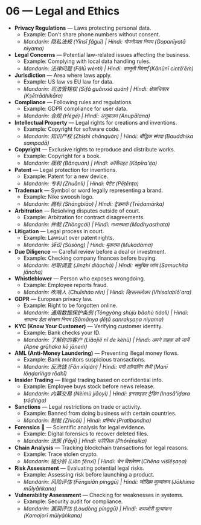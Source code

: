 # 06 — Legal and Ethics

- **Privacy Regulations** — Laws protecting personal data.
  - Example: Don’t share phone numbers without consent.
  - *Mandarin: 隐私法规 (Yǐnsī fǎguī) | Hindi: गोपनीयता नियम (Gopanīyatā niyama)*
- **Legal Concerns** — Potential law-related issues affecting the business.
  - Example: Complying with local data handling rules.
  - *Mandarin: 法律问题 (Fǎlǜ wèntí) | Hindi: कानूनी चिंताएँ (Kānūnī cintā’ēṁ)*
- **Jurisdiction** — Area where laws apply.
  - Example: US law vs EU law for data.
  - *Mandarin: 司法管辖权 (Sīfǎ guǎnxiá quán) | Hindi: क्षेत्राधिकार (Kṣētrādhikāra)*
- **Compliance** — Following rules and regulations.
  - Example: GDPR compliance for user data.
  - *Mandarin: 合规 (Hégé) | Hindi: अनुपालन (Anupālana)*
- **Intellectual Property** — Legal rights for creations and inventions.
  - Example: Copyright for software code.
  - *Mandarin: 知识产权 (Zhīshì chǎnquán) | Hindi: बौद्धिक संपदा (Bauddhika sampadā)*
- **Copyright** — Exclusive rights to reproduce and distribute works.
  - Example: Copyright for a book.
  - *Mandarin: 版权 (Bǎnquán) | Hindi: कॉपीराइट (Kŏpīra'iṭa)*
- **Patent** — Legal protection for inventions.
  - Example: Patent for a new device.
  - *Mandarin: 专利 (Zhuānlì) | Hindi: पेटेंट (Pēṭēnṭa)*
- **Trademark** — Symbol or word legally representing a brand.
  - Example: Nike swoosh logo.
  - *Mandarin: 商标 (Shāngbiāo) | Hindi: ट्रेडमार्क (Ṭrēḍamārka)*
- **Arbitration** — Resolving disputes outside of court.
  - Example: Arbitration for contract disagreements.
  - *Mandarin: 仲裁 (Zhòngcái) | Hindi: मध्यस्थता (Madhyasthata)*
- **Litigation** — Legal process in court.
  - Example: Lawsuit over patent rights.
  - *Mandarin: 诉讼 (Sùsòng) | Hindi: मुकदमा (Mukadama)*
- **Due Diligence** — Careful review before a deal or investment.
  - Example: Checking company finances before buying.
  - *Mandarin: 尽职调查 (Jìnzhí diàochá) | Hindi: समुचित जांच (Samuchita jāncha)*
- **Whistleblower** — Person who exposes wrongdoing.
  - Example: Employee reports fraud.
  - *Mandarin: 吹哨人 (Chuīshào rén) | Hindi: व्हिसलब्लोअर (Vhisalablō'ara)*
- **GDPR** — European privacy law.
  - Example: Right to be forgotten online.
  - *Mandarin: 通用数据保护条例 (Tōngyòng shùjù bǎohù tiáolì) | Hindi: सामान्य डेटा संरक्षण नियम (Sāmānya ḍēṭā sanrakṣaṇa niyama)*
- **KYC (Know Your Customer)** — Verifying customer identity.
  - Example: Bank checks your ID.
  - *Mandarin: 了解你的客户 (Liǎojiě nǐ de kèhù) | Hindi: अपने ग्राहक को जानें (Apne grāhaka kō jāneṁ)*
- **AML (Anti-Money Laundering)** — Preventing illegal money flows.
  - Example: Bank monitors suspicious transactions.
  - *Mandarin: 反洗钱 (Fǎn xǐqián) | Hindi: मनी लॉन्डरिंग रोधी (Manī lŏṇḍariṅga rōdhī)*
- **Insider Trading** — Illegal trading based on confidential info.
  - Example: Employee buys stock before news release.
  - *Mandarin: 内幕交易 (Nèimù jiāoyì) | Hindi: इनसाइडर ट्रेडिंग (Inasā'iḍara ṭrēḍiṅga)*
- **Sanctions** — Legal restrictions on trade or activity.
  - Example: Banned from doing business with certain countries.
  - *Mandarin: 制裁 (Zhìcái) | Hindi: प्रतिबंध (Pratibandha)*
- **Forensics** 🧬 — Scientific analysis for legal evidence.
  - Example: Digital forensics to recover deleted files.
  - *Mandarin: 法医 (Fǎyī) | Hindi: फॉरेंसिक (Phŏrēnsika)*
- **Chain Analysis** — Tracking blockchain transactions for legal reasons.
  - Example: Trace stolen crypto.
  - *Mandarin: 链分析 (Liàn fēnxī) | Hindi: चेन विश्लेषण (Chēna viślēṣaṇa)*
- **Risk Assessment** — Evaluating potential legal risks.
  - Example: Assessing risk before launching a product.
  - *Mandarin: 风险评估 (Fēngxiǎn pínggū) | Hindi: जोखिम मूल्यांकन (Jōkhima mūlyāṅkana)*
- **Vulnerability Assessment** — Checking for weaknesses in systems.
  - Example: Security audit for compliance.
  - *Mandarin: 漏洞评估 (Lòudòng pínggū) | Hindi: कमजोरी मूल्यांकन (Kamajorī mūlyāṅkana)*
